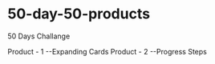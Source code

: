# 50-day-50-products
50 Days Challange

Product - 1
  --Expanding Cards
Product - 2
  --Progress Steps
 
